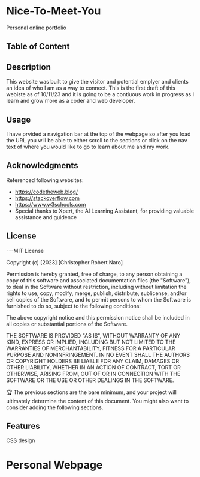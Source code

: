 # Nice-To-Meet-You
Personal online portfolio

## Table of Content


## Description

This website was built to give the visitor and potential emplyer and clients an idea of who I am as a way to connect.
This is the first draft of this webiste as of 10/11/23 and it is going to be a contiuous work in progress as I learn and grow more as a coder and web developer.



## Usage

<Provide instructions and examples for use. Include screenshots as needed.>
I have prvided a navigation bar at the top of the webpage so after you load the URL you will be able to either scroll to the sections or click on the nav text of where you would like to go to learn about me and my work.



## Acknowledgments

Referenced following websites:
- https://codetheweb.blog/
- https://stackoverflow.com
- https://www.w3schools.com
- Special thanks to Xpert, the AI Learning Assistant, for providing valuable assistance and guidence





## License


---MIT License

Copyright (c) [2023] [Christopher Robert Naro]

Permission is hereby granted, free of charge, to any person obtaining a copy
of this software and associated documentation files (the "Software"), to deal
in the Software without restriction, including without limitation the rights
to use, copy, modify, merge, publish, distribute, sublicense, and/or sell
copies of the Software, and to permit persons to whom the Software is
furnished to do so, subject to the following conditions:

The above copyright notice and this permission notice shall be included in all
copies or substantial portions of the Software.

THE SOFTWARE IS PROVIDED "AS IS", WITHOUT WARRANTY OF ANY KIND, EXPRESS OR
IMPLIED, INCLUDING BUT NOT LIMITED TO THE WARRANTIES OF MERCHANTABILITY,
FITNESS FOR A PARTICULAR PURPOSE AND NONINFRINGEMENT. IN NO EVENT SHALL THE
AUTHORS OR COPYRIGHT HOLDERS BE LIABLE FOR ANY CLAIM, DAMAGES OR OTHER
LIABILITY, WHETHER IN AN ACTION OF CONTRACT, TORT OR OTHERWISE, ARISING FROM,
OUT OF OR IN CONNECTION WITH THE SOFTWARE OR THE USE OR OTHER DEALINGS IN THE
SOFTWARE.

🏆 The previous sections are the bare minimum, and your project will ultimately determine the content of this document. You might also want to consider adding the following sections.


## Features

CSS design


# Personal Webpage

